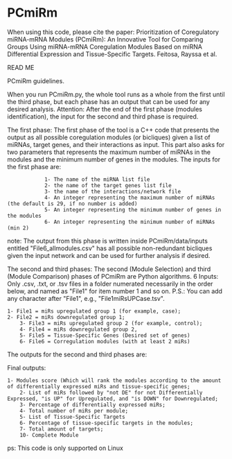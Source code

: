 # PCmiRm
When using this code, please cite the paper: Prioritization of Coregulatory miRNA-mRNA Modules (PCmiRm): An Innovative Tool for Comparing Groups Using miRNA-mRNA Coregulation Modules Based on miRNA Differential Expression and Tissue-Specific Targets.  Feitosa, Rayssa et al.


READ ME

PCmiRm guidelines.

When you run PCmiRm.py, the whole tool runs as a whole from the first until the third phase, but each phase has an output that can be used for any desired analysis.
Attention: After the end of the first phase (modules identification), the input for the second and third phase is required.

The first phase:
The first phase of the tool is a C++ code that presents the output as all possible coregulation modules (or bicliques) given a list of miRNAs, target genes, and their interactions as input. This part also asks for two parameters that represents the maximum number of miRNAs in the modules and the minimum number of genes in the modules.
The inputs for the first phase are: 

				1- The name of the miRNA list file
				2- the name of the target genes list file
				3- the name of the interactions/network file
				4- An integer representing the maximum number of miRNAs (the default is 29, if no number is added)
				5- An integer representing the minimum number of genes in the modules
				6- An integer representing the minimum number of miRNAs (min 2)

note: The output from this phase is written inside PCmiRm/data/inputs entitled "File6_allmodules.csv" has all possible non-redundant bicliques given the input network and can be used for further analysis if desired.

The second and third phases:
The second (Module Selection) and third (Module Comparison) phases of PCmiRm are Python algorithms.
6 Inputs: Only .csv, .txt, or .tsv files in a folder numerated necessarily in the order below, and named as "File1" for item number 1 and so on. P.S.: You can add any character after "File1", e.g., "File1miRsUPCase.tsv".

	1- File1 = miRs upregulated group 1 (for example, case);
	2- File2 = miRs downregulated group 1;
        3- File3 = miRs upregulated group 2 (for example, control);
        4- File4 = miRs downregulated group 2,
        5- File5 = Tissue-Specific Genes (Desired set of genes)
        6- File6 = Corregulation modules (with at least 2 miRs)


The outputs for the second and third phases are:

Final outputs: 

	1- Modules score (Which will rank the modules according to the amount of differentially expressed miRs and tissue-specific genes;
        2- List of miRs followed by "not DE" for not Differentially Expressed, "is UP" for Upregulated, and "is DOWN" for Downregulated;
        3- Percentage of differentially expressed miRs; 
        4- Total number of miRs per module;
        5- List of Tissue-Specific Targets
        6- Percentage of tissue-specific targets in the modules;
        7- Total amount of targets;
        10- Complete Module

ps: This code is only supported on Linux

